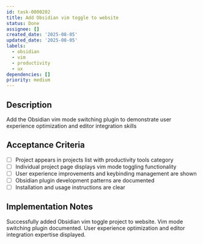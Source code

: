 ```yaml
---
id: task-0000202
title: Add Obsidian vim toggle to website
status: Done
assignee: []
created_date: '2025-08-05'
updated_date: '2025-08-05'
labels:
  - obsidian
  - vim
  - productivity
  - ux
dependencies: []
priority: medium
---
```


## Description

Add the Obsidian vim mode switching plugin to demonstrate user experience optimization and editor integration skills

## Acceptance Criteria

- [ ] Project appears in projects list with productivity tools category
- [ ] Individual project page displays vim mode toggling functionality
- [ ] User experience improvements and keybinding management are shown
- [ ] Obsidian plugin development patterns are documented
- [ ] Installation and usage instructions are clear

## Implementation Notes

Successfully added Obsidian vim toggle project to website. Vim mode switching plugin documented. User experience optimization and editor integration expertise displayed.
